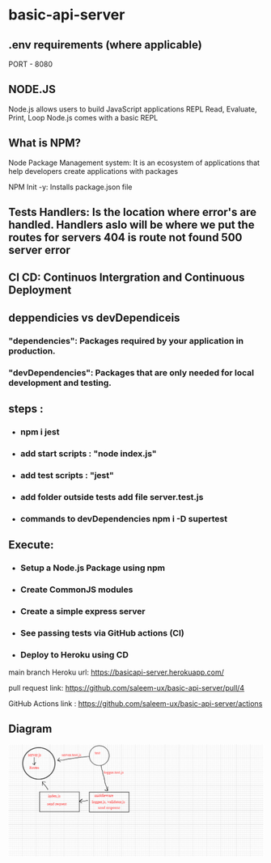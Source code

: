 # basic-api-server

## .env requirements (where applicable)
PORT - 8080

## NODE.JS

Node.js allows users to build JavaScript applications
REPL Read, Evaluate, Print, Loop
Node.js comes with a basic REPL

## What is NPM?

Node Package Management system: It is an ecosystem of applications that help developers create applications with packages

NPM Init -y: Installs package.json file

## Tests Handlers: Is the location where error's are handled. Handlers aslo will be where we put the routes for servers 404 is route not found 500 server error


## CI CD: Continuos Intergration and Continuous Deployment

## deppendicies vs devDependiceis
### "dependencies": Packages required by your application in production.
### "devDependencies": Packages that are only needed for local development and testing.


## steps :

* ### npm i jest

* ### add start scripts : "node index.js"

* ### add test scripts : "jest"

* ### add folder outside tests add file server.test.js

* ### commands to devDependencies npm i -D supertest

## Execute:

* ### Setup a Node.js Package using npm

* ### Create CommonJS modules

* ### Create a simple express server

* ### See passing tests via GitHub actions (CI)

* ### Deploy to Heroku using CD




main branch Heroku url: https://basicapi-server.herokuapp.com/

pull request link: https://github.com/saleem-ux/basic-api-server/pull/4

GitHub Actions link : https://github.com/saleem-ux/basic-api-server/actions

## Diagram 
![Lab03](img/lab03.jpg)